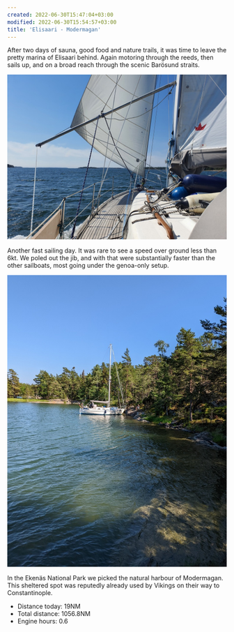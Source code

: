 ```yaml
---
created: 2022-06-30T15:47:04+03:00
modified: 2022-06-30T15:54:57+03:00
title: 'Elisaari - Modermagan'
---
```


After two days of sauna, good food and nature trails, it was time to leave the pretty marina of Elisaari behind. Again motoring through the reeds, then sails up, and on a broad reach through the scenic Barösund straits.

![Image](../2022/2532d06c3c80a7c2d5e389d3af54866d.jpg) 

Another fast sailing day. It was rare to see a speed over ground less than 6kt. We poled out the jib, and with that were substantially faster than the other sailboats, most going under the genoa-only setup.

![Image](../2022/be00e10445e8c1d5ea7a7f1322c6b6fa.jpg) 

In the Ekenäs National Park we picked the natural harbour of Modermagan. This sheltered spot was reputedly already used by Vikings on their way to Constantinople.

* Distance today: 19NM
* Total distance: 1056.8NM
* Engine hours: 0.6
